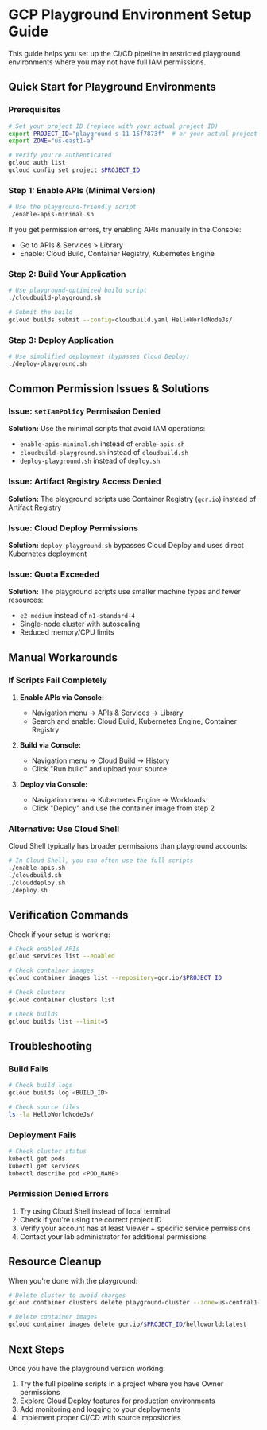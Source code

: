 # GCP Playground Environment Setup Guide

This guide helps you set up the CI/CD pipeline in restricted playground environments where you may not have full IAM permissions.

## Quick Start for Playground Environments

### Prerequisites
```bash
# Set your project ID (replace with your actual project ID)
export PROJECT_ID="playground-s-11-15f7873f"  # or your actual project ID
export ZONE="us-east1-a"

# Verify you're authenticated
gcloud auth list
gcloud config set project $PROJECT_ID
```

### Step 1: Enable APIs (Minimal Version)
```bash
# Use the playground-friendly script
./enable-apis-minimal.sh
```

If you get permission errors, try enabling APIs manually in the Console:
- Go to APIs & Services > Library
- Enable: Cloud Build, Container Registry, Kubernetes Engine

### Step 2: Build Your Application
```bash
# Use playground-optimized build script
./cloudbuild-playground.sh

# Submit the build
gcloud builds submit --config=cloudbuild.yaml HelloWorldNodeJs/
```

### Step 3: Deploy Application
```bash
# Use simplified deployment (bypasses Cloud Deploy)
./deploy-playground.sh
```

## Common Permission Issues & Solutions

### Issue: `setIamPolicy` Permission Denied
**Solution:** Use the minimal scripts that avoid IAM operations:
- `enable-apis-minimal.sh` instead of `enable-apis.sh`
- `cloudbuild-playground.sh` instead of `cloudbuild.sh`
- `deploy-playground.sh` instead of `deploy.sh`

### Issue: Artifact Registry Access Denied
**Solution:** The playground scripts use Container Registry (`gcr.io`) instead of Artifact Registry

### Issue: Cloud Deploy Permissions
**Solution:** `deploy-playground.sh` bypasses Cloud Deploy and uses direct Kubernetes deployment

### Issue: Quota Exceeded
**Solution:** The playground scripts use smaller machine types and fewer resources:
- `e2-medium` instead of `n1-standard-4`
- Single-node cluster with autoscaling
- Reduced memory/CPU limits

## Manual Workarounds

### If Scripts Fail Completely
1. **Enable APIs via Console:**
   - Navigation menu → APIs & Services → Library
   - Search and enable: Cloud Build, Kubernetes Engine, Container Registry

2. **Build via Console:**
   - Navigation menu → Cloud Build → History
   - Click "Run build" and upload your source

3. **Deploy via Console:**
   - Navigation menu → Kubernetes Engine → Workloads
   - Click "Deploy" and use the container image from step 2

### Alternative: Use Cloud Shell
Cloud Shell typically has broader permissions than playground accounts:
```bash
# In Cloud Shell, you can often use the full scripts
./enable-apis.sh
./cloudbuild.sh
./clouddeploy.sh
./deploy.sh
```

## Verification Commands

Check if your setup is working:
```bash
# Check enabled APIs
gcloud services list --enabled

# Check container images
gcloud container images list --repository=gcr.io/$PROJECT_ID

# Check clusters
gcloud container clusters list

# Check builds
gcloud builds list --limit=5
```

## Troubleshooting

### Build Fails
```bash
# Check build logs
gcloud builds log <BUILD_ID>

# Check source files
ls -la HelloWorldNodeJs/
```

### Deployment Fails
```bash
# Check cluster status
kubectl get pods
kubectl get services
kubectl describe pod <POD_NAME>
```

### Permission Denied Errors
1. Try using Cloud Shell instead of local terminal
2. Check if you're using the correct project ID
3. Verify your account has at least Viewer + specific service permissions
4. Contact your lab administrator for additional permissions

## Resource Cleanup

When you're done with the playground:
```bash
# Delete cluster to avoid charges
gcloud container clusters delete playground-cluster --zone=us-central1-b

# Delete container images
gcloud container images delete gcr.io/$PROJECT_ID/helloworld:latest
```

## Next Steps

Once you have the playground version working:
1. Try the full pipeline scripts in a project where you have Owner permissions
2. Explore Cloud Deploy features for production environments
3. Add monitoring and logging to your deployments
4. Implement proper CI/CD with source repositories